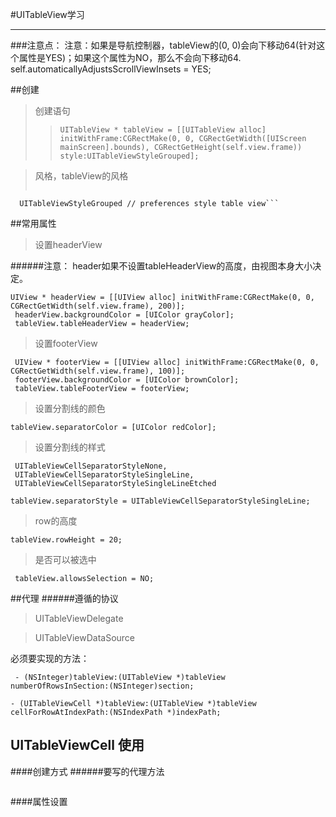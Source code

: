 #UITableView学习

---
###注意点：
    注意：如果是导航控制器，tableView的(0, 0)会向下移动64(针对这个属性是YES)；如果这个属性为NO，那么不会向下移动64. 
    self.automaticallyAdjustsScrollViewInsets = YES;

##创建
>创建语句
>>```UITableView * tableView = [[UITableView alloc] initWithFrame:CGRectMake(0, 0, CGRectGetWidth([UIScreen mainScreen].bounds), CGRectGetHeight(self.view.frame)) style:UITableViewStyleGrouped]; ```

>风格，tableView的风格
>>``` UITableViewStylePlain, // regular table view 
      UITableViewStyleGrouped // preferences style table view```


##常用属性
>设置headerView

######注意： header如果不设置tableHeaderView的高度，由视图本身大小决定。 
``` 
UIView * headerView = [[UIView alloc] initWithFrame:CGRectMake(0, 0, CGRectGetWidth(self.view.frame), 200)]; 
 headerView.backgroundColor = [UIColor grayColor];
 tableView.tableHeaderView = headerView;
```

>设置footerView

```
 UIView * footerView = [[UIView alloc] initWithFrame:CGRectMake(0, 0, CGRectGetWidth(self.view.frame), 100)];
 footerView.backgroundColor = [UIColor brownColor];
 tableView.tableFooterView = footerView;
```

>设置分割线的颜色

```
tableView.separatorColor = [UIColor redColor];
```

> 设置分割线的样式 

```
 UITableViewCellSeparatorStyleNone,
 UITableViewCellSeparatorStyleSingleLine,
 UITableViewCellSeparatorStyleSingleLineEtched
```
```
tableView.separatorStyle = UITableViewCellSeparatorStyleSingleLine;
```

>row的高度

```
tableView.rowHeight = 20;
```

>是否可以被选中

```
 tableView.allowsSelection = NO;
```


##代理
######遵循的协议
>UITableViewDelegate

>UITableViewDataSource

必须要实现的方法：
```
 - (NSInteger)tableView:(UITableView *)tableView numberOfRowsInSection:(NSInteger)section; 
```
```
- (UITableViewCell *)tableView:(UITableView *)tableView cellForRowAtIndexPath:(NSIndexPath *)indexPath;
```

## UITableViewCell 使用
####创建方式
######要写的代理方法
```

```

####属性设置